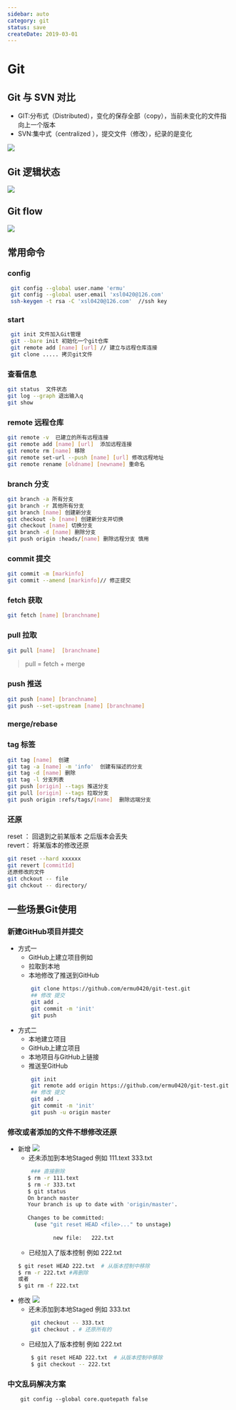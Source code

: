 ```yaml
---
sidebar: auto
category: git
status: save
createDate: 2019-03-01
---
```

# Git 

## Git 与 SVN 对比
- GIT:分布式（Distributed），变化的保存全部（copy），当前未变化的文件指向上一个版本
- SVN:集中式（centralized ），提交文件（修改），纪录的是变化

![](./img/diff-git-svn.png)

## Git 逻辑状态
![](./img/git-status.png)
## Git flow
![](./img/git-flow.png)

## 常用命令
### config
~~~ sh
 git config --global user.name 'ermu'  
 git config --global user.email 'xsl0420@126.com'
 ssh-keygen -t rsa -C 'xsl0420@126.com'  //ssh key 
~~~

### start
~~~ sh
 git init 文件加入Git管理
 git --bare init 初始化一个git仓库
 git remote add [name] [url] // 建立与远程仓库连接
 git clone ..... 拷贝git文件
~~~

### 查看信息
~~~ sh
git status  文件状态 
git log --graph 退出输入q
git show 
~~~

### remote 远程仓库
~~~ sh
git remote -v  已建立的所有远程连接 
git remote add [name] [url]  添加远程连接
git remote rm [name] 移除
git remote set-url --push [name] [url] 修改远程地址
git remote rename [oldname] [newname] 重命名
~~~

### branch 分支
~~~ sh
git branch -a 所有分支
git branch -r 其他所有分支 
git branch [name] 创建新分支
git checkout -b [name] 创建新分支并切换
git checkout [name] 切换分支
git branch -d [name] 删除分支
git push origin :heads/[name] 删除远程分支 慎用
~~~

### commit 提交
~~~ sh
git commit -m [markinfo]
git commit --amend [markinfo]// 修正提交
~~~

### fetch 获取
~~~ sh
git fetch [name] [branchname]
~~~

### pull 拉取
~~~ sh
git pull [name]  [branchname] 
~~~
> pull = fetch + merge

### push 推送
~~~ sh
git push [name] [branchname]
git push --set-upstream [name] [branchname]
~~~

### merge/rebase

### tag 标签
~~~ sh
git tag [name]  创建
git tag -a [name] -m 'info'  创建有描述的分支
git tag -d [name] 删除
git tag -l 分支列表 
git push [origin] --tags 推送分支
git pull [origin] --tags 拉取分支 
git push origin :refs/tags/[name]  删除远端分支
~~~

### 还原
reset ： 回退到之前某版本 之后版本会丢失  
revert： 将某版本的修改还原

~~~ sh
git reset --hard xxxxxx 
git revert [commitId] 
还原修改的文件 
git chckout -- file 
git chckout -- directory/
~~~
## 一些场景Git使用
### 新建GitHub项目并提交
- 方式一
    - GitHub上建立项目例如
    - 拉取到本地
    - 本地修改了推送到GitHub
    ~~~ sh
        git clone https://github.com/ermu0420/git-test.git
        ## 修改 提交
        git add . 
        git commit -m 'init'
        git push
    ~~~
- 方式二
    - 本地建立项目
    - GitHub上建立项目
    - 本地项目与GitHub上链接
    - 推送至GitHub
    ~~~ sh
        git init 
        git remote add origin https://github.com/ermu0420/git-test.git
        ## 修改 提交
        git add . 
        git commit -m 'init'
        git push -u origin master
    ~~~
    
### 修改或者添加的文件不想修改还原
- 新增
![](./img/new-file.png)
    - 还未添加到本地Staged  例如 111.text 333.txt
    ~~~ sh
        ### 直接删除 
       $ rm -r 111.text
       $ rm -r 333.txt
       $ git status
       On branch master
       Your branch is up to date with 'origin/master'.
       
       Changes to be committed:
         (use "git reset HEAD <file>..." to unstage)
       
               new file:   222.txt
    ~~~
    - 已经加入了版本控制 例如 222.txt 
    ~~~ sh
    $ git reset HEAD 222.txt  # 从版本控制中移除
    $ rm -r 222.txt #再删除
    或者
    $ git rm -f 222.txt
    ~~~
- 修改 
![](./img/update-file.png)
    - 还未添加到本地Staged  例如  333.txt
    ~~~ sh
        git checkout -- 333.txt
        git checkout . # 还原所有的
    ~~~
    - 已经加入了版本控制 例如 222.txt 
    ~~~ sh
        $ git reset HEAD 222.txt  # 从版本控制中移除
        $ git checkout -- 222.txt
    ~~~
### 中文乱码解决方案
        git config --global core.quotepath false
    